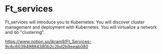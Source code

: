 # Ft_services
Ft_services will introduce you to Kubernetes. You will discover cluster management and deployment with Kubernetes. You will virtualize a network and do "clustering".

https://www.notion.so/ikram9/Ft_Services-9c6c603949894380b2c2bd2b9eeab080
